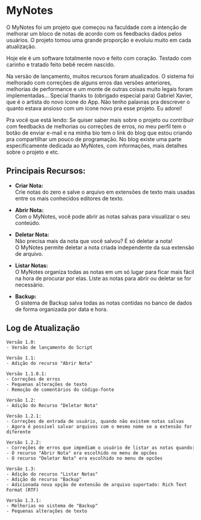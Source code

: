 # MyNotes

O MyNotes foi um projeto que começou na faculdade com a intenção de melhorar um bloco de notas de acordo com os feedbacks dados pelos usuários. O projeto tomou uma grande proporção e evoluiu muito em cada atualização.

Hoje ele é um software totalmente novo e feito com coração. Testado com carinho e tratado feito bebê recém nascido.

Na versão de lançamento, muitos recursos foram atualizados. O sistema foi melhorado com correções de alguns erros das versões anteriores, melhorias de performance e um monte de outras coisas muito legais foram implementadas...
Special thanks to (obrigado especial para) Gabriel Xavier, que é o artista do novo ícone do App. Não tenho palavras pra descrever o quanto estava ansioso com um ícone novo pra esse projeto. Eu adorei!

Pra você que está lendo: Se quiser saber mais sobre o projeto ou contribuir com feedbacks de melhorias ou correções de erros, no meu perfil tem o botão de enviar e-mail e na minha bio tem o link do blog que estou criando pra compartilhar um pouco de programação. No blog existe uma parte especificamente dedicada ao MyNotes, com informações, mais detalhes sobre o projeto e etc.

## Principais Recursos:

* **Criar Nota:**
<br> Crie notas do zero e salve o arquivo em extensões de texto mais usadas entre os mais conhecidos editores de texto.

* **Abrir Nota:**
<br> Com o MyNotes, você pode abrir as notas salvas para visualizar o seu conteúdo.

* **Deletar Nota:**
<br> Não precisa mais da nota que você salvou? É só deletar a nota!
<br> O MyNotes permite deletar a nota criada independente da sua extensão de arquivo.

* **Listar Notas:**
<br> O MyNotes organiza todas as notas em um só lugar para ficar mais fácil na hora de procurar por elas. Liste as notas para abrir ou deletar se for necessário.

* **Backup:**
<br> O sistema de Backup salva todas as notas contidas no banco de dados de forma organizada por data e hora.

## Log de Atualização

```
Versão 1.0:
- Versão de lançamento do Script
```

```
Versão 1.1:
- Adição do recurso "Abrir Nota"
```

```
Versão 1.1.0.1:
- Correções de erros
- Pequenas alterações de texto
- Remoção de comentários do código-fonte
```

```
Versão 1.2:
- Adição do Recurso "Deletar Nota"
```

```
Versão 1.2.1:
- Correções de entrada de usuário, quando não existem notas salvas
- Agora é possível salvar arquivos com o mesmo nome se a extensão for diferente
```

```
Versão 1.2.2:
- Correções de erros que impediam o usuário de listar as notas quando:
- O recurso "Abrir Nota" era escolhido no menu de opcões
- O recurso "Deletar Nota" era escolhido no menu de opcões
```

```
Versão 1.3:
- Adição do recurso "Listar Notas"
- Adição do recurso "Backup"
- Adicionada nova opção de extensão de arquivo suportado: Rich Text Format (RTF)
```

```
Versão 1.3.1:
- Melhorias no sistema de "Backup"
- Pequenas alterações de texto
```
